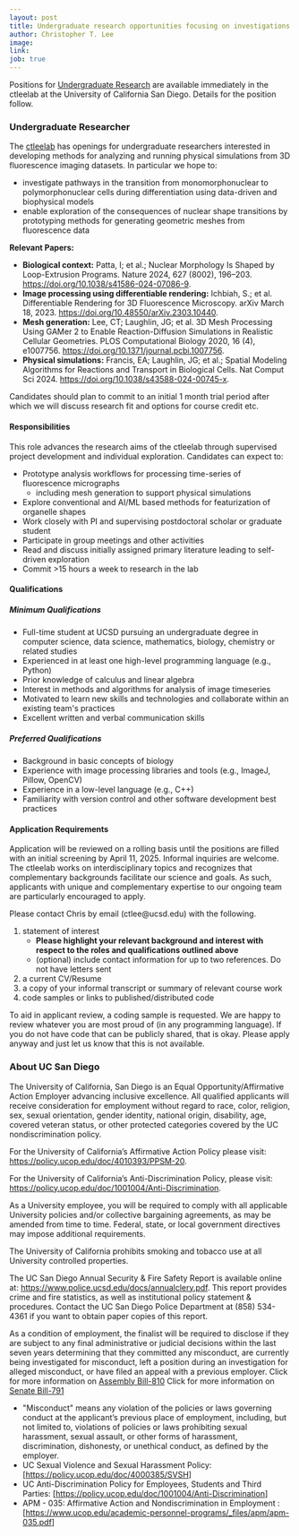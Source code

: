 ```yaml
---
layout: post
title: Undergraduate research opportunities focusing on investigations of nuclear shape transitions
author: Christopher T. Lee
image:
link:
job: true
---
```



Positions for [Undergraduate Research](#undergraduate-researcher) are available immediately in the ctleelab at the University of California San Diego. 
Details for the position follow.

### Undergraduate Researcher

The [ctleelab](https://labs.biology.ucsd.edu/ctlee/) has openings for undergraduate researchers interested in developing methods for analyzing and running physical simulations from 3D fluorescence imaging datasets.
In particular we hope to:
- investigate pathways in the transition from monomorphonuclear to polymorphonuclear cells during differentiation using data-driven and biophysical models
- enable exploration of the consequences of nuclear shape transitions by prototyping methods for generating geometric meshes from fluorescence data

**Relevant Papers:**
- **Biological context:** Patta, I; et al.; Nuclear Morphology Is Shaped by Loop-Extrusion Programs. Nature 2024, 627 (8002), 196–203. https://doi.org/10.1038/s41586-024-07086-9.
- **Image processing using differentiable rendering:** Ichbiah, S.; et al. Differentiable Rendering for 3D Fluorescence Microscopy. arXiv March 18, 2023. https://doi.org/10.48550/arXiv.2303.10440.
- **Mesh generation:** Lee, CT; Laughlin, JG; et al. 3D Mesh Processing Using GAMer 2 to Enable Reaction-Diffusion Simulations in Realistic Cellular Geometries. PLOS Computational Biology 2020, 16 (4), e1007756. https://doi.org/10.1371/journal.pcbi.1007756.
- **Physical simulations:** Francis, EA; Laughlin, JG; et al.; Spatial Modeling Algorithms for Reactions and Transport in Biological Cells. Nat Comput Sci 2024. https://doi.org/10.1038/s43588-024-00745-x.

Candidates should plan to commit to an initial 1 month trial period after which we will discuss research fit and options for course credit etc.

#### Responsibilities

This role advances the research aims of the ctleelab through supervised project development and individual exploration.
Candidates can expect to:

- Prototype analysis workflows for processing time-series of fluorescence micrographs
    - including mesh generation to support physical simulations
- Explore conventional and AI/ML based methods for featurization of organelle shapes
- Work closely with PI and supervising postdoctoral scholar or graduate student
- Participate in group meetings and other activities
- Read and discuss initially assigned primary literature leading to self-driven exploration
- Commit >15 hours a week to research in the lab

#### Qualifications
##### Minimum Qualifications

- Full-time student at UCSD pursuing an undergraduate degree in computer science, data science, mathematics, biology, chemistry or related studies
- Experienced in at least one high-level programming language (e.g., Python)
- Prior knowledge of calculus and linear algebra
- Interest in methods and algorithms for analysis of image timeseries
- Motivated to learn new skills and technologies and collaborate within an existing team's practices
- Excellent written and verbal communication skills

##### Preferred Qualifications

- Background in basic concepts of biology
- Experience with image processing libraries and tools (e.g., ImageJ, Pillow, OpenCV)
- Experience in a low-level language (e.g., C++)
- Familiarity with version control and other software development best practices

#### Application Requirements

Application will be reviewed on a rolling basis until the positions are filled with an initial screening by April 11, 2025. 
Informal inquiries are welcome.
The ctleelab works on interdisciplinary topics and recognizes that complementary backgrounds facilitate our science and goals.
As such, applicants with unique and complementary expertise to our ongoing team are particularly encouraged to apply.

Please contact Chris by email (ctlee<span style="display:none">obfuscate</span>@ucsd.edu) with the following.
1. statement of interest
    - **Please highlight your relevant background and interest with respect to the roles and qualifications outlined above** 
    - (optional) include contact information for up to two references. Do not have letters sent
2. a current CV/Resume
3. a copy of your informal transcript or summary of relevant course work
4. code samples or links to published/distributed code

To aid in applicant review, a coding sample is requested. 
We are happy to review whatever you are most proud of (in any programming language). 
If you do not have code that can be publicly shared, that is okay. 
Please apply anyway and just let us know that this is not available.


### About UC San Diego

The University of California, San Diego is an Equal Opportunity/Affirmative Action Employer advancing inclusive excellence. 
All qualified applicants will receive consideration for employment without regard to race, color, religion, sex, sexual orientation, gender identity, national origin, disability, age, covered veteran status, or other protected categories covered by the UC nondiscrimination policy.

For the University of California’s Affirmative Action Policy please visit: <https://policy.ucop.edu/doc/4010393/PPSM-20>.

For the University of California’s Anti-Discrimination Policy, please visit: <https://policy.ucop.edu/doc/1001004/Anti-Discrimination>.

As a University employee, you will be required to comply with all applicable University policies and/or collective bargaining agreements, as may be amended from time to time. Federal, state, or local government directives may impose additional requirements.

The University of California prohibits smoking and tobacco use at all University controlled properties.

The UC San Diego Annual Security & Fire Safety Report is available online at: <https://www.police.ucsd.edu/docs/annualclery.pdf>. 
This report provides crime and fire statistics, as well as institutional policy statement & procedures. Contact the UC San Diego Police Department at (858) 534-4361 if you want to obtain paper copies of this report.

As a condition of employment, the finalist will be required to disclose if they are subject to any final administrative or judicial decisions within the last seven years determining that they committed any misconduct, are currently being investigated for misconduct, left a position during an investigation for alleged misconduct, or have filed an appeal with a previous employer.
Click for more information on [Assembly Bill-810](https://leginfo.legislature.ca.gov/faces/billNavClient.xhtml?bill_id=202320240AB810)
Click for more information on [Senate Bill-791](https://leginfo.legislature.ca.gov/faces/billNavClient.xhtml?bill_id=202320240SB791)

- "Misconduct" means any violation of the policies or laws governing conduct at the applicant’s previous place of employment, including, but not limited to, violations of policies or laws prohibiting sexual harassment, sexual assault, or other forms of harassment, discrimination, dishonesty, or unethical conduct, as defined by the employer.
- UC Sexual Violence and Sexual Harassment Policy: [<https://policy.ucop.edu/doc/4000385/SVSH>]
- UC Anti-Discrimination Policy for Employees, Students and Third Parties: [<https://policy.ucop.edu/doc/1001004/Anti-Discrimination>]
- APM - 035: Affirmative Action and Nondiscrimination in Employment : [<https://www.ucop.edu/academic-personnel-programs/_files/apm/apm-035.pdf>]
